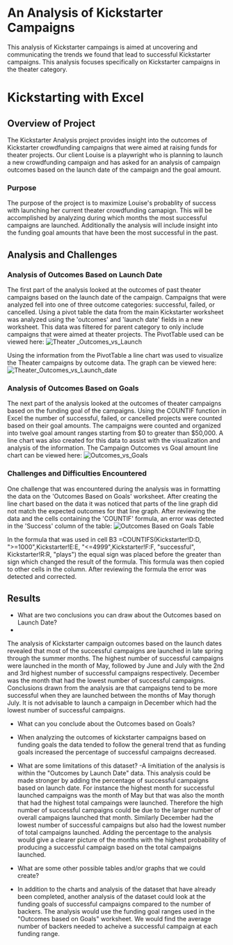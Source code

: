 # An Analysis of Kickstarter Campaigns
This analysis of Kickstarter campaings is aimed at uncovering and communicating the trends we found that lead to successful Kickstarter campaigns. This analysis focuses specifically on Kickstarter campaigns in the theater category.
# Kickstarting with Excel

## Overview of Project
The Kickstarter Analysis project provides insight into the outcomes of Kickstarter crowdfunding campaigns that were aimed at raising funds for theater projects. Our client Louise is a playwright who is planning to launch a new crowdfunding campaign and has asked for an analysis of campaign outcomes based on the launch date of the campaign and the goal amount. 

### Purpose
The purpose of the project is to maximize Louise's probablity of success with launching her current theater crowdfunding camapign. This will be accomplished by analyzing during which months the most successful campaigns are launched. Additionally the analysis will include insight into the funding goal amounts that have been the most successful in the past. 

## Analysis and Challenges

### Analysis of Outcomes Based on Launch Date
The first part of the analysis looked at the outcomes of past theater campaigns based on the launch date of the campaign. Campaigns that were analyzed fell into one of three outcome categories: successful, failed, or cancelled. Using a pivot table the data from the main Kickstarter worksheet was analyzed using the 'outcomes' and 'launch date' fields in a new worksheet. This data was filtered for parent category to only include campaigns that were aimed at theater projects. The PivotTable used can be viewed here: 
![Theater _Outcomes_vs_Launch](https://user-images.githubusercontent.com/96552268/148687613-fdd63ebc-474e-47c3-9154-7c170e7e7857.png)

Using the information from the PivotTable a line chart was used to visualize the Theater campaigns by outcome data. The graph can be viewed here:
![Theater_Outcomes_vs_Launch_date](https://user-images.githubusercontent.com/96552268/148686988-ebfdb7db-b22d-4b31-a1ba-d1f036555da0.png)

### Analysis of Outcomes Based on Goals
The next part of the analysis looked at the outcomes of theater campaigns based on the funding goal of the campaigns. Using the COUNTIF function in Excel the number of successful, failed, or cancelled projects were counted based on their goal amounts. The campaigns were counted and organized into twelve goal amount ranges starting from $0 to greater than $50,000. A line chart was also created for this data to assist with the visualization and analysis of the information. The Campaign Outcomes vs Goal amount line chart can be viewed here: 
![Outcomes_vs_Goals](https://user-images.githubusercontent.com/96552268/148688098-6d065ff0-0921-41ac-8928-7a8b64865132.png)

### Challenges and Difficulties Encountered
One challenge that was encountered during the analysis was in formatting the data on the 'Outcomes Based on Goals' worksheet. After creating the line chart based on the data it was noticed that parts of the line graph did not match the expected outcomes for that line graph. After reviewing the data and the cells containing the 'COUNTIF' formula, an error was detected in the 'Success' column of the table: 
 ![Outcomes Based on Goals Table](https://user-images.githubusercontent.com/96552268/148688433-094be73c-49b7-4e67-b166-3ab2c8118c8b.png)
 
In the formula that was used in cell B3 =COUNTIFS(Kickstarter!D:D, ">=1000",Kickstarter!E:E, "<=4999",Kickstarter!F:F, "successful", Kickstarter!R:R, "plays") the equal sign was placed before the greater than sign which changed the result of the formula. This formula was then copied to other cells in the column. After reviewing the formula the error was detected and corrected. 

## Results

- What are two conclusions you can draw about the Outcomes based on Launch Date?
- 
The analysis of Kickstarter campaign outcomes based on the launch dates revealed that most of the successful campaigns are launched in late spring through the summer months. The highest number of successful campaigns were launched in the month of May, followed by June and July with the 2nd and 3rd highest number of successful campaigns respectively. December was the month that had the lowest number of successful campaigns. Conclusions drawn from the analysis are that campaigns tend to be more successful when they are launched between the months of May thorugh July. It is not advisable to launch a campaign in December which had the lowest number of successful campaigns. 

- What can you conclude about the Outcomes based on Goals?
- When analyzing the outcomes of kickstarter campaigns based on funding goals the data tended to follow the general trend that as funding goals increased the percentage of successful campaigns decreased. 

- What are some limitations of this dataset?
-A limitiation of the analysis is within the "Outcomes by Launch Date" data. This analysis could be made stronger by adding the percentage of successful campaigns based on launch date. For instance the highest month for successful launched campaigns was the month of May but that was also the month that had the highest total campaings were launched. Therefore the high number of successful campaigns could be due to the larger number of overall campaigns launched that month. Similarly December had the lowest number of successful campaigns but also had the lowest number of total campaigns launched.
Adding the percentage to the analysis would give a clearer picture of the months with the highest probability of producing a successful campaign based on the total campaigns launched. 

- What are some other possible tables and/or graphs that we could create?
- In addition to the charts and analysis of the dataset that have already been completed, another analysis of the dataset could look at the funding goals of successful campaigns compared to the number of backers. The analysis would use the funding goal ranges used in the "Outcomes based on Goals" worksheet. We would find the average number of backers needed to acheive a successful campaign at each funding range. 
